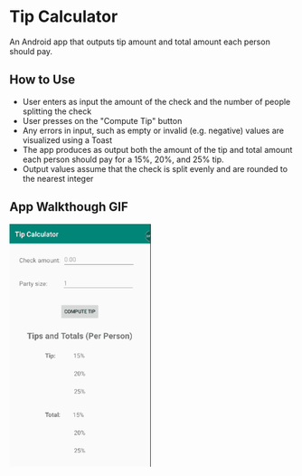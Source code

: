 # Tip Calculator
An Android app that outputs tip amount and total amount each person should pay.

## How to Use
* User enters as input the amount of the check and the number of people splitting the check
* User presses on the "Compute Tip" button
* Any errors in input, such as empty or invalid (e.g. negative) values are visualized using a Toast
* The app produces as output both the amount of the tip and total amount each person should pay for a 15%, 20%, and 25% tip.
* Output values assume that the check is split evenly and are rounded to the nearest integer


## App Walkthough GIF

<img src="https://github.com/markab4/Tip-Calculator/blob/master/Tip%20Calculator%20Walkthrough.gif?raw=true" width=250><br>
